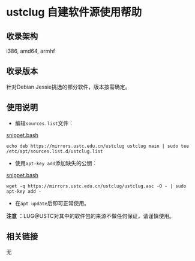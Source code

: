 ---
---

# ustclug 自建软件源使用帮助

## 收录架构

i386, amd64, armhf 

## 收录版本

针对Debian Jessie挑选的部分软件，版本按需确定。 

## 使用说明

  * 编辑`sources.list`文件：




[snippet.bash](https://lug.ustc.edu.cn/oldwiki/_export/code/mirrors/help/ustclug?codeblock=0 "下载片段")
    
    
    
    echo deb https://mirrors.ustc.edu.cn/ustclug ustclug main | sudo tee /etc/apt/sources.list.d/ustclug.list

  * 使用`apt-key add`添加缺失的公钥：




[snippet.bash](https://lug.ustc.edu.cn/oldwiki/_export/code/mirrors/help/ustclug?codeblock=1 "下载片段")
    
    
    
    wget -q https://mirrors.ustc.edu.cn/ustclug/ustclug.asc -O - | sudo apt-key add -

  * 在`apt update`后即可正常使用。




**注意** ：LUG@USTC对其中的软件包的来源不做任何保证，请谨慎使用。 

## 相关链接

无 
